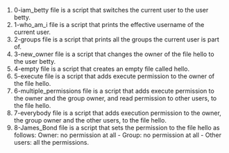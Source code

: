1) 0-iam_betty file is a script that switches the current user to the user betty.
2) 1-who_am_i file is a script that prints the effective username of the current user.
3) 2-groups file is a script that prints all the groups the current user is part of.
4) 3-new_owner file is a script that changes the owner of the file hello to the user betty.
5) 4-empty file is a script that creates an empty file called hello.
6) 5-execute file is a script that adds execute permission to the owner of the file hello.
7) 6-multiple_permissions file is a script that adds execute permission to the owner and the group owner, and read permission to other users, to the file hello.
8) 7-everybody file is a script that adds execution permission to the owner, the group owner and the other users, to the file hello.
9) 8-James_Bond file is a script that sets the permission to the file hello as follows: Owner: no permission at all - Group: no permission at all - Other users: all the permissions.
